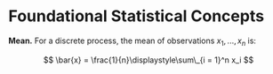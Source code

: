 # Foundational Statistical Concepts


**Mean.** For a discrete process, the mean of observations
*x*<sub>1</sub>, ..., *x*<sub>*n*</sub> is:

$$
\bar{x} = \frac{1}{n}\displaystyle\sum\_{i = 1}^n x_i
$$
